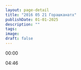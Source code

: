 ```yaml
---
layout: page-detail
title: "2016 05 21 Горашканатх"
publishDate: 01-01-2025
description: ""
tags:
image:
draft: false
---
```


00:00 

04:46 

  
